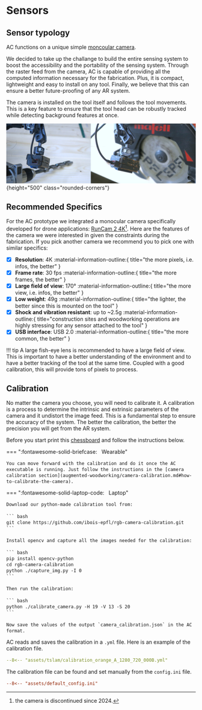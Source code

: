 # Sensors

## Sensor typology

AC functions on a unique simple [moncoular camera](https://en.wikipedia.org/wiki/Monocular).

We decided to take up the challange to build the entire sensing system to boost the accessibility and the portability of the sensing system. Through the raster feed from the camera, AC is capable of providing all the computed information necessary for the fabrication. Plus, it is compact, lightweight and easy to install on any tool.
Finally, we believe that this can ensure a better future-proofing of any AR system.

The camera is installed on the tool itself and follows the tool movements. This is a key feature to ensure that the tool head can be robustly tracked while detecting background features at once.

![view of the camera used](../assets/images/getting_started/camera_panorama_light.JPG){height="500" class="rounded-corners"}

## Recommended Specifics

For the AC prototype we integrated a monocular camera specifically developed for drone applications: [RunCam 2 4K](https://shop.runcam.com/runcam2-4k-edition/)[^1]. Here are the features of the camera we were interested in given the constraints during the fabrication. If you pick another camera we recommend you to pick one with similar specifics:

- [x] **Resolution**: 4K :material-information-outline:{ title="the more pixels, i.e. infos, the better" }
- [x] **Frame rate**: 30 fps :material-information-outline:{ title="the more frames, the better" }
- [x] **Large field of view**: 170° :material-information-outline:{ title="the more view, i.e. infos, the better" }
- [x] **Low weight**: 49g :material-information-outline:{ title="the lighter, the better since this is mounted on the tool" }
- [x] **Shock and vibration resistant**: up to ~2.5g :material-information-outline:{ title="construction sites and woodworking operations are highly stressing for any sensor attached to the tool" }
- [x] **USB interface**: USB 2.0 :material-information-outline:{ title="the more common, the better" }

!!! tip
    A large fish-eye lens is recommended to have a large field of view. This is important to have a better understanding of the environment and to have a better tracking of the tool at the same time. Coupled with a good calibration, this will provide tons of pixels to process.

## Calibration

No matter the camera you choose, you will need to calibrate it. A calibration is a process to determine the intrinsic and extrinsic parameters of the camera and it undistort the image feed.
This is a fundamental step to ensure the accuracy of the system. The better the calibration, the better the precision you will get from the AR system.

Before you start print this [chessboard](../assets/images/Checkerboard-A3-20mm-19x13.pdf) and follow the instructions below.

=== ":fontawesome-solid-briefcase:&nbsp;&nbsp; Wearable"

    You can move forward with the calibration and do it once the AC executable is running. Just follow the instructions in the [camera calibration section](augmented-woodworking/camera-calibration.md#how-to-calibrate-the-camera).

=== ":fontawesome-solid-laptop-code:&nbsp;&nbsp; Laptop"

    Download our python-made calibration tool from:

    ``` bash
    git clone https://github.com/ibois-epfl/rgb-camera-calibration.git
    ```

    Install opencv and capture all the images needed for the calibration:

    ``` bash
    pip install opencv-python
    cd rgb-camera-calibration
    python ./capture_img.py -I 0
    ```

    Then run the calibration:

    ``` bash
    python ./calibrate_camera.py -H 19 -V 13 -S 20
    ```

    Now save the values of the output `camera_calibration.json` in the AC format.

AC reads and saves the calibration in a `.yml` file. Here is an example of the calibration file.

``` yml title="assets/tslam/calibration_orange_A_1280_720_000B.yml"
--8<-- "assets/tslam/calibration_orange_A_1280_720_000B.yml"
```

The calibration file can be found and set manually from the `config.ini` file.

``` ini title="assets/default_config.ini" hl_lines="9"
--8<-- "assets/default_config.ini"
```



[^1]: the camera is discontinued since 2024.